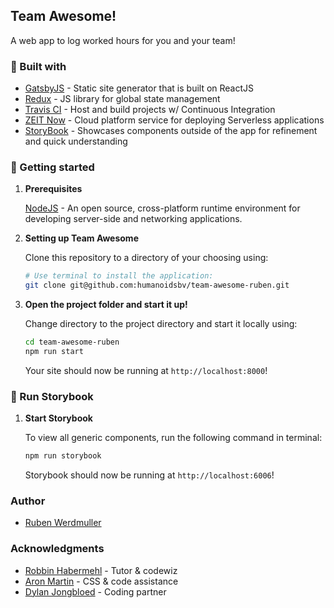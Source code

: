 ## Team Awesome!

A web app to log worked hours for you and your team!

### 🎨 Built with

- [GatsbyJS](https://github.com/gatsbyjs/gatsby) - Static site generator that is built on ReactJS
- [Redux](https://redux.js.org/) - JS library for global state management
- [Travis CI](https://travis-ci.org/) - Host and build projects w/ Continuous Integration
- [ZEIT Now](https://zeit.co/now) - Cloud platform service for deploying Serverless applications
- [StoryBook](https://github.com/storybooks/storybook) - Showcases components outside of the app for refinement and quick understanding

### 💪 Getting started

1.  **Prerequisites**

    [NodeJS](https://nodejs.org/en/) - An open source, cross-platform runtime environment for developing server-side and networking applications.

2.  **Setting up Team Awesome**

    Clone this repository to a directory of your choosing using:

    ```sh
    # Use terminal to install the application:
    git clone git@github.com:humanoidsbv/team-awesome-ruben.git
    ```

3.  **Open the project folder and start it up!**

    Change directory to the project directory and start it locally using:

    ```sh
    cd team-awesome-ruben
    npm run start
    ```

    Your site should now be running at `http://localhost:8000`!

### 👀 Run Storybook

1.  **Start Storybook**

    To view all generic components, run the following command in terminal:

    ```sh
    npm run storybook
    ```

    Storybook should now be running at `http://localhost:6006`!

### Author

- [Ruben Werdmuller](https://github.com/rubenwerdmuller)

### Acknowledgments

- [Robbin Habermehl](https://github.com/RobbinHabermehl) - Tutor & codewiz
- [Aron Martin](http://www.aronmartin.com) - CSS & code assistance
- [Dylan Jongbloed](https://github.com/dylanjongbloed) - Coding partner
